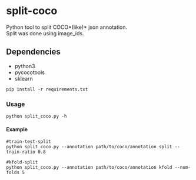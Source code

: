 # split-coco
Python tool to split COCO*(like)* json annotation. <br/>
Split was done using image_ids.

## Dependencies
- python3
- pycocotools
- sklearn
```
pip install -r requirements.txt
```

### Usage
```
python split_coco.py -h
```
#### Example
```
#train-test-split
python split_coco.py --annotation path/to/coco/annotation split --train-ratio 0.8

#kfold-split
python split_coco.py --annotation path/to/coco/annotation kfold --num-folds 5
```
